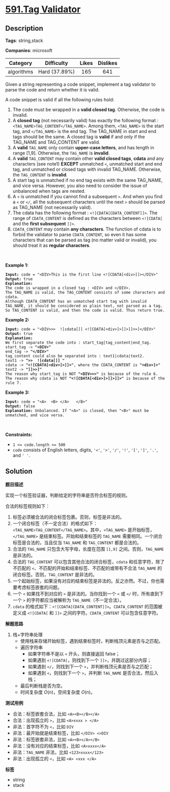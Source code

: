 # [591.Tag Validator](https://leetcode.com/problems/tag-validator/description/)

## Description

**Tags**: string,stack

**Companies**: microsoft

|  Category  |  Difficulty   | Likes | Dislikes |
| :--------: | :-----------: | :---: | :------: |
| algorithms | Hard (37.89%) |  165  |   641    |

<p>Given a string representing a code snippet, implement a tag validator to parse the code and return whether it is valid.</p>
<p>A code snippet is valid if all the following rules hold:</p>
<ol>
  <li>The code must be wrapped in a <b>valid closed tag</b>. Otherwise, the code is invalid.</li>
  <li>A <b>closed tag</b> (not necessarily valid) has exactly the following format : <code>&lt;TAG_NAME&gt;TAG_CONTENT&lt;/TAG_NAME&gt;</code>. Among them, <code>&lt;TAG_NAME&gt;</code> is the start tag, and <code>&lt;/TAG_NAME&gt;</code> is the end tag. The TAG_NAME in start and end tags should be the same. A closed tag is <b>valid</b> if and only if the TAG_NAME and TAG_CONTENT are valid.</li>
  <li>A <b>valid</b> <code>TAG_NAME</code> only contain <b>upper-case letters</b>, and has length in range [1,9]. Otherwise, the <code>TAG_NAME</code> is <b>invalid</b>.</li>
  <li>A <b>valid</b> <code>TAG_CONTENT</code> may contain other <b>valid closed tags</b>, <b>cdata</b> and any characters (see note1) <b>EXCEPT</b> unmatched <code>&lt;</code>, unmatched start and end tag, and unmatched or closed tags with invalid TAG_NAME. Otherwise, the <code>TAG_CONTENT</code> is <b>invalid</b>.</li>
  <li>A start tag is unmatched if no end tag exists with the same TAG_NAME, and vice versa. However, you also need to consider the issue of unbalanced when tags are nested.</li>
  <li>A <code>&lt;</code> is unmatched if you cannot find a subsequent <code>&gt;</code>. And when you find a <code>&lt;</code> or <code>&lt;/</code>, all the subsequent characters until the next <code>&gt;</code> should be parsed as TAG_NAME (not necessarily valid).</li>
  <li>The cdata has the following format : <code>&lt;![CDATA[CDATA_CONTENT]]&gt;</code>. The range of <code>CDATA_CONTENT</code> is defined as the characters between <code>&lt;![CDATA[</code> and the <b>first subsequent</b> <code>]]&gt;</code>.</li>
  <li><code>CDATA_CONTENT</code> may contain <b>any characters</b>. The function of cdata is to forbid the validator to parse <code>CDATA_CONTENT</code>, so even it has some characters that can be parsed as tag (no matter valid or invalid), you should treat it as <b>regular characters</b>.</li>
</ol>
<p>&nbsp;</p>
<p><strong class="example">Example 1:</strong></p>
<pre><code><strong>Input:</strong> code = &quot;&lt;DIV&gt;This is the first line &lt;![CDATA[&lt;div&gt;]]&gt;&lt;/DIV&gt;&quot;
<strong>Output:</strong> true
<strong>Explanation:</strong>
The code is wrapped in a closed tag : &lt;DIV&gt; and &lt;/DIV&gt;.
The TAG_NAME is valid, the TAG_CONTENT consists of some characters and cdata.
Although CDATA_CONTENT has an unmatched start tag with invalid TAG_NAME, it should be considered as plain text, not parsed as a tag.
So TAG_CONTENT is valid, and then the code is valid. Thus return true.</code></pre>
<p><strong class="example">Example 2:</strong></p>
<pre><code><strong>Input:</strong> code = &quot;&lt;DIV&gt;&gt;&gt;  ![cdata[]] &lt;![CDATA[&lt;div&gt;]&gt;]]&gt;]]&gt;&gt;]&lt;/DIV&gt;&quot;
<strong>Output:</strong> true
<strong>Explanation:</strong>
We first separate the code into : start_tag|tag_content|end_tag.
start_tag -&gt; <b>&quot;&lt;DIV&gt;&quot;</b>
end_tag -&gt; <b>&quot;&lt;/DIV&gt;&quot;</b>
tag_content could also be separated into : text1|cdata|text2.
text1 -&gt; <b>&quot;&gt;&gt;  ![cdata[]] &quot;</b>
cdata -&gt; <b>&quot;&lt;![CDATA[&lt;div&gt;]&gt;]]&gt;&quot;</b>, where the CDATA_CONTENT is <b>&quot;&lt;div&gt;]&gt;&quot;</b>
text2 -&gt; <b>&quot;]]&gt;&gt;]&quot;</b>
The reason why start_tag is NOT <b>&quot;&lt;DIV&gt;&gt;&gt;&quot;</b> is because of the rule 6.
The reason why cdata is NOT <b>&quot;&lt;![CDATA[&lt;div&gt;]&gt;]]&gt;]]&gt;&quot;</b> is because of the rule 7.</code></pre>
<p><strong class="example">Example 3:</strong></p>
<pre><code><strong>Input:</strong> code = &quot;&lt;A&gt;  &lt;B&gt; &lt;/A&gt;   &lt;/B&gt;&quot;
<strong>Output:</strong> false
<strong>Explanation:</strong> Unbalanced. If &quot;&lt;A&gt;&quot; is closed, then &quot;&lt;B&gt;&quot; must be unmatched, and vice versa.</code></pre>
<p>&nbsp;</p>
<p><strong>Constraints:</strong></p>
<ul>
  <li><code>1 &lt;= code.length &lt;= 500</code></li>
  <li><code>code</code> consists of English letters, digits, <code>&#39;&lt;&#39;</code>, <code>&#39;&gt;&#39;</code>, <code>&#39;/&#39;</code>, <code>&#39;!&#39;</code>, <code>&#39;[&#39;</code>, <code>&#39;]&#39;</code>, <code>&#39;.&#39;</code>, and <code>&#39; &#39;</code>.</li>
</ul>

## Solution

**题目描述**

实现一个标签验证器，判断给定的字符串是否符合标签的规则。

合法的标签规则如下：

1. 标签必须被合法的闭合标签包裹。否则，标签是非法的。
2. 一个闭合标签（不一定合法）的格式如下：`<TAG_NAME>TAG_CONTENT</TAG_NAME>`。其中，`<TAG_NAME>` 是开始标签，`</TAG_NAME>` 是结束标签。开始和结束标签的 `TAG_NAME` 需要相同。一个闭合标签是合法的，当且仅当 `TAG_NAME` 和 `TAG_CONTENT` 都是合法的。
3. 合法的 `TAG_NAME` 只包含大写字母，长度在范围 `[1,9]` 之间。否则，`TAG_NAME` 是非法的。
4. 合法的 `TAG_CONTENT` 可以包含其他合法的闭合标签，`cdata` 和任意字符，除了不匹配的 `<`、不匹配的开始和结束标签、不匹配的或带有不合法 `TAG_NAME` 的闭合标签。否则，`TAG_CONTENT` 是非法的。
5. 一个起始标签，如果没有对应的结束标签是非法的。反之亦然。不过，你也需要考虑标签嵌套的问题。
6. 一个 `<` 如果找不到对应的 `>` 是非法的。当你找到一个 `<` 或 `</` 时，所有直到下一个 `>` 的字符都应当被解析为 `TAG_NAME`（不一定合法）。
7. `cdata` 的格式如下：`<![CDATA[CDATA_CONTENT]]>`。`CDATA_CONTENT` 的范围被定义成 `<![CDATA[` 和 `]]>` 之间的字符。`CDATA_CONTENT` 可以包含任意字符。

**解题思路**

1. 栈+字符串处理
   - 使用栈来存储开始标签，遇到结束标签时，判断栈顶元素是否与之匹配。
   - 遍历字符串
     - 如果字符串不是以 `<` 开头，则直接返回 false；
     - 如果遇到 `<![CDATA[`，则找到下一个 `]]>`，并跳过这部分内容；
     - 如果遇到 `</`，则找到下一个 `>`，并判断栈顶元素是否与之匹配；
     - 如果遇到 `<`，则找到下一个 `>`，并判断 `TAG_NAME` 是否合法，然后入栈；
   - 最后判断栈是否为空。
   - 时间复杂度 $O(n)$，空间复杂度 $O(n)$。

**测试用例**

- 合法：标签嵌套合法，比如 `<A><B></B></A>`
- 合法：出现孤立的 `>`，比如 `<A>xxxx > </A>`
- 非法：首字符不为 `<`，比如 `DIV`
- 非法：最开始就是结束标签，比如 `</DIV> <>DIV`
- 非法：标签嵌套非法，比如 `<A><B></A></B>`
- 非法：没有对应的结束标签，比如 `<A>xxxx</A>`
- 非法：`TAG_NAME` 非法，比如 `<123>xxxx</123>`
- 非法：出现孤立的 `<`，比如 `<A> <xxx </A>`

**标签**

- string
- stack
